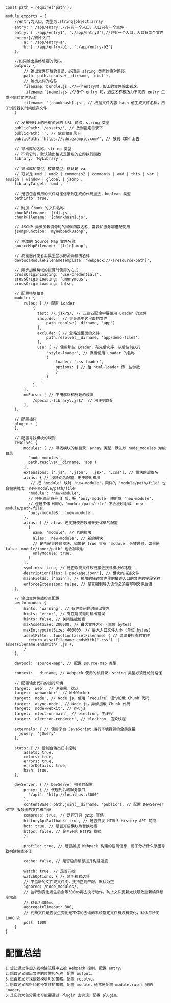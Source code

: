     const path = require('path');
    
    module.exports = {
        //entry为入口，类型为:string|object|array
        entry: './app/entry',//只有一个入口，入口只有一个文件
        entry: ['./app/entry1', './app/entry2'],//只有一个入口，入口有两个文件
        entry:{//两个入口
            a: './app/entry-a',
            b: ['./app/entry-b1', './app/entry-b2']
        },
        
        //如何输出最终想要的代码。
        output: {
            // 输出文件存放的目录，必须是 string 类型的绝对路径。
            path: path.resolve(__dirname, 'dist'),
            // 输出文件的名称
            filename:'bundle.js',//一个entry时，加工的文件输出到这。
            filename:'[name].js',//多个 entry 时，通过名称模版为不同的 entry 生成不同的文件名称
            filename: '[chunkhash].js', // 根据文件内容 hash 值生成文件名称，用于浏览器长时间缓存文件
        }
        
        // 发布到线上的所有资源的 URL 前缀，string 类型
        publicPath: '/assets/', // 放到指定目录下
        publicPath: '', // 放到根目录下
        publicPath: 'https://cdn.example.com/', // 放到 CDN 上去
        
        // 导出库的名称，string 类型
        // 不填它时，默认输出格式是匿名的立即执行函数
        library: 'MyLibrary',
    
        // 导出库的类型，枚举类型，默认是 var
        // 可以是 umd | umd2 | commonjs2 | commonjs | amd | this | var | assign | window | global | jsonp ，
        libraryTarget: 'umd', 
    
        // 是否包含有用的文件路径信息到生成的代码里去，boolean 类型
        pathinfo: true, 
        
        // 附加 Chunk 的文件名称
        chunkFilename: '[id].js',
        chunkFilename: '[chunkhash].js',
    
        // JSONP 异步加载资源时的回调函数名称，需要和服务端搭配使用
        jsonpFunction: 'myWebpackJsonp',
    
        // 生成的 Source Map 文件名称
        sourceMapFilename: '[file].map',
    
        // 浏览器开发者工具里显示的源码模块名称
        devtoolModuleFilenameTemplate: 'webpack:///[resource-path]',
    
        // 异步加载跨域的资源时使用的方式
        crossOriginLoading: 'use-credentials',
        crossOriginLoading: 'anonymous',
        crossOriginLoading: false,
        
        // 配置模块相关
        module: {
            rules: [ // 配置 Loader
                {  
                  test: /\.jsx?$/, // 正则匹配命中要使用 Loader 的文件
                  include: [ // 只会命中这里面的文件
                      path.resolve(__dirname, 'app')
                  ],
                  exclude: [ // 忽略这里面的文件
                      path.resolve(__dirname, 'app/demo-files')
                  ],
                  use: [ // 使用那些 Loader，有先后次序，从后往前执行
                      'style-loader', // 直接使用 Loader 的名称
                      {
                          loader: 'css-loader',      
                          options: { // 给 html-loader 传一些参数
                          }
                      }
                    ]
                },
            ],
            noParse: [ // 不用解析和处理的模块
                /special-library\.js$/  // 用正则匹配
            ],
        },
        
        // 配置插件
        plugins: [
        ],
        
        // 配置寻找模块的规则
        resolve: { 
            modules: [ // 寻找模块的根目录，array 类型，默认以 node_modules 为根目录
              'node_modules',
              path.resolve(__dirname, 'app')
            ],
            extensions: ['.js', '.json', '.jsx', '.css'], // 模块的后缀名
            alias: { // 模块别名配置，用于映射模块
               // 把 'module' 映射 'new-module'，同样的 'module/path/file' 也会被映射成 'new-module/path/file'
              'module': 'new-module',
              // 使用结尾符号 $ 后，把 'only-module' 映射成 'new-module'，
              // 但是不像上面的，'module/path/file' 不会被映射成 'new-module/path/file'
              'only-module$': 'new-module', 
            },
            alias: [ // alias 还支持使用数组来更详细的配置
              {
                name: 'module', // 老的模块
                alias: 'new-module', // 新的模块
                // 是否是只映射模块，如果是 true 只有 'module' 会被映射，如果是 false 'module/inner/path' 也会被映射
                onlyModule: true, 
              }
            ],
            symlinks: true, // 是否跟随文件软链接去搜寻模块的路径
            descriptionFiles: ['package.json'], // 模块的描述文件
            mainFields: ['main'], // 模块的描述文件里的描述入口的文件的字段名称
            enforceExtension: false, // 是否强制导入语句必须要写明文件后缀
        },
        
        // 输出文件性能检查配置
        performance: { 
            hints: 'warning', // 有性能问题时输出警告
            hints: 'error', // 有性能问题时输出错误
            hints: false, // 关闭性能检查
            maxAssetSize: 200000, // 最大文件大小 (单位 bytes)
            maxEntrypointSize: 400000, // 最大入口文件大小 (单位 bytes)
            assetFilter: function(assetFilename) { // 过滤要检查的文件
              return assetFilename.endsWith('.css') || assetFilename.endsWith('.js');
            }
        },
        
        devtool: 'source-map', // 配置 source-map 类型
        
        context: __dirname, // Webpack 使用的根目录，string 类型必须是绝对路径
        
        // 配置输出代码的运行环境
        target: 'web', // 浏览器，默认
        target: 'webworker', // WebWorker
        target: 'node', // Node.js，使用 `require` 语句加载 Chunk 代码
        target: 'async-node', // Node.js，异步加载 Chunk 代码
        target: 'node-webkit', // nw.js
        target: 'electron-main', // electron, 主线程
        target: 'electron-renderer', // electron, 渲染线程
        
        externals: { // 使用来自 JavaScript 运行环境提供的全局变量
          jquery: 'jQuery'
        },
        
        stats: { // 控制台输出日志控制
            assets: true,
            colors: true,
            errors: true,
            errorDetails: true,
            hash: true,
        },
        
        devServer: { // DevServer 相关的配置
            proxy: { // 代理到后端服务接口
              '/api': 'http://localhost:3000'
            },
            contentBase: path.join(__dirname, 'public'), // 配置 DevServer HTTP 服务器的文件根目录
            compress: true, // 是否开启 gzip 压缩
            historyApiFallback: true, // 是否开发 HTML5 History API 网页
            hot: true, // 是否开启模块热替换功能
            https: false, // 是否开启 HTTPS 模式
            },
        
            profile: true, // 是否捕捉 Webpack 构建的性能信息，用于分析什么原因导致构建性能不佳
        
            cache: false, // 是否启用缓存提升构建速度
        
            watch: true, // 是否开始
            watchOptions: { // 监听模式选项
            // 不监听的文件或文件夹，支持正则匹配。默认为空
            ignored: /node_modules/,
            // 监听到变化发生后会等300ms再去执行动作，防止文件更新太快导致重新编译频率太高
            // 默认为300ms 
            aggregateTimeout: 300,
            // 判断文件是否发生变化是不停的去询问系统指定文件有没有变化，默认每秒问 1000 次
            poll: 1000
        }
    }
# 配置总结
    1.想让源文件加入到构建流程中去被 Webpack 控制，配置 entry。
    2.想自定义输出文件的位置和名称，配置 output。
    3.想自定义寻找依赖模块时的策略，配置 resolve。
    4.想自定义解析和转换文件的策略，配置 module，通常是配置 module.rules 里的 Loader。
    5.其它的大部分需求可能要通过 Plugin 去实现，配置 plugin。